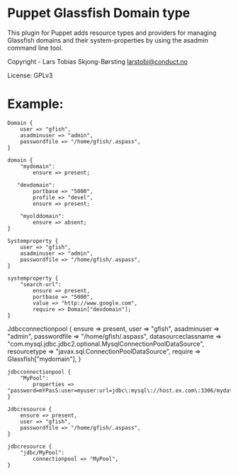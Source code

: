 Puppet Glassfish Domain type
============================

This plugin for Puppet adds resource types and providers for managing Glassfish
domains and their system-properties by using the asadmin command line tool.

Copyright - Lars Tobias Skjong-Børsting <larstobi@conduct.no>

License: GPLv3

Example:
========

    Domain {
        user => "gfish",
        asadminuser => "admin",
        passwordfile => "/home/gfish/.aspass", 
    }   
    
    domain {
        "mydomain":
            ensure => present;

       "devdomain":
            portbase => "5000",
            profile => "devel",
            ensure => present;
    
        "myolddomain":
            ensure => absent;
    }
    
    Systemproperty {
        user => "gfish",
        asadminuser => "admin",
        passwordfile => "/home/gfish/.aspass",
    }
    
    systemproperty {
        "search-url":
            ensure => present,
            portbase => "5000",
            value => "http://www.google.com",
            require => Domain["devdomain"];
    }

   Jdbcconnectionpool {
        ensure => present,
        user => "gfish",
        asadminuser => "admin",
        passwordfile => "/home/gfish/.aspass",
        datasourceclassname => "com.mysql.jdbc.jdbc2.optional.MysqlConnectionPoolDataSource",
        resourcetype => "javax.sql.ConnectionPoolDataSource",
        require => Glassfish["mydomain"],
    }

    jdbcconnectionpool {
        "MyPool":
            properties => "password=mYPasS:user=myuser:url=jdbc\:mysql\://host.ex.com\:3306/mydatabase:useUnicode=true:characterEncoding=utf8:characterResultSets=utf:autoReconnect=true:autoReconnectForPools=true";
    }

    Jdbcresource {
        ensure => present,
        user => "gfish",
        passwordfile => "/home/gfish/.aspass",
    }

    jdbcresource {
        "jdbc/MyPool":
            connectionpool => "MyPool",
    }
